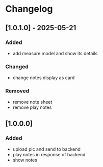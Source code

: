 # Changelog

## [1.0.1.0] - 2025-05-21

### Added

- add measure model and show its details

### Changed

- change notes display as card

### Removed

- remove note sheet
- remove play notes
  
## [1.0.0.0]

### Added

- upload pic and send to backend
- play notes in response of backend
- show notes
